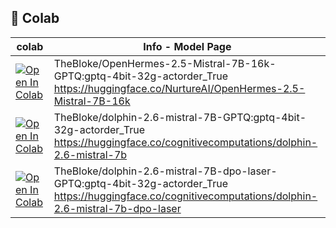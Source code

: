 ## 🦒 Colab
| colab | Info - Model Page
| --- | --- |
[![Open In Colab](https://colab.research.google.com/assets/colab-badge.svg)](https://colab.research.google.com/github/AiratGaliev/text_generation_webui/blob/main/OpenHermes-2.5-Mistral-7B-16k-GPTQ.ipynb) | TheBloke/OpenHermes-2.5-Mistral-7B-16k-GPTQ:gptq-4bit-32g-actorder_True <br /> https://huggingface.co/NurtureAI/OpenHermes-2.5-Mistral-7B-16k
[![Open In Colab](https://colab.research.google.com/assets/colab-badge.svg)](https://colab.research.google.com/github/AiratGaliev/text_generation_webui/blob/main/dolphin-2.6-mistral-7B-GPTQ.ipynb) | TheBloke/dolphin-2.6-mistral-7B-GPTQ:gptq-4bit-32g-actorder_True <br /> https://huggingface.co/cognitivecomputations/dolphin-2.6-mistral-7b
[![Open In Colab](https://colab.research.google.com/assets/colab-badge.svg)](https://colab.research.google.com/github/AiratGaliev/text_generation_webui/blob/main/dolphin-2.6-mistral-7B-dpo-laser-GPTQ.ipynb) | TheBloke/dolphin-2.6-mistral-7B-dpo-laser-GPTQ:gptq-4bit-32g-actorder_True <br /> https://huggingface.co/cognitivecomputations/dolphin-2.6-mistral-7b-dpo-laser
